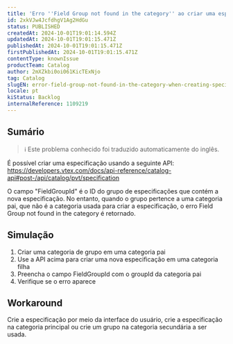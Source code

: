 ```yaml
---
title: 'Erro ''Field Group not found in the category'' ao criar uma especificação via API usando um grupo que pertence à categoria principal'
id: 2xkVJw4JcfdhgV1Ag2HdGu
status: PUBLISHED
createdAt: 2024-10-01T19:01:14.594Z
updatedAt: 2024-10-01T19:01:15.471Z
publishedAt: 2024-10-01T19:01:15.471Z
firstPublishedAt: 2024-10-01T19:01:15.471Z
contentType: knownIssue
productTeam: Catalog
author: 2mXZkbi0oi061KicTExNjo
tag: Catalog
slugEN: error-field-group-not-found-in-the-category-when-creating-specification-via-api-using-group-that-belongs-to-parent-category
locale: pt
kiStatus: Backlog
internalReference: 1109219
---
```


## Sumário

>ℹ️ Este problema conhecido foi traduzido automaticamente do inglês.


É possível criar uma especificação usando a seguinte API:
https://developers.vtex.com/docs/api-reference/catalog-api#post-/api/catalog/pvt/specification

O campo "FieldGroupId" é o ID do grupo de especificações que contém a nova especificação. No entanto, quando o grupo pertence a uma categoria pai, que não é a categoria usada para criar a especificação, o erro Field Group not found in the category é retornado.

## Simulação



1. Criar uma categoria de grupo em uma categoria pai
2. Use a API acima para criar uma nova especificação em uma categoria filha
3. Preencha o campo FieldGroupId com o groupId da categoria pai
4. Verifique se o erro aparece

## Workaround


Crie a especificação por meio da interface do usuário, crie a especificação na categoria principal ou crie um grupo na categoria secundária a ser usada.





